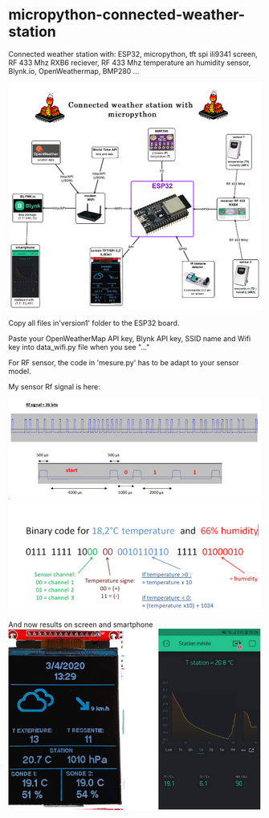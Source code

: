 # micropython-connected-weather-station
Connected weather station with: ESP32, micropython, tft spi ili9341 screen, RF 433 Mhz RXB6 reciever, RF 433 Mhz temperature an humidity sensor, Blynk.io, OpenWeathermap, BMP280 ...

![](carte_english.png)

Copy all files in'version1' folder to the ESP32 board.

Paste your OpenWeatherMap API key, Blynk API key, SSID name and Wifi key into data_wifi.py file when you see "..."

For RF sensor, the code in 'mesure.py' has to be adapt to your sensor model.

My sensor Rf signal is here:

 ![](Rf_signal.PNG)
  ![](binary_code.PNG)
  
  And now results on screen and smartphone
  ![](Result.png)
